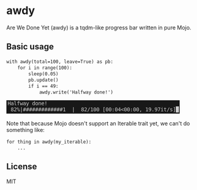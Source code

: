 # awdy
Are We Done Yet (awdy) is a tqdm-like progress bar written in pure Mojo.

## Basic usage
```mojo
with awdy(total=100, leave=True) as pb:
    for i in range(100):
        sleep(0.05)
        pb.update()
        if i == 49:
            awdy.write('Halfway done!')
```
![Basic usage result](./awdy_example.png)

Note that because Mojo doesn't support an Iterable trait yet, we can't do something like:
```mojo
for thing in awdy(my_iterable):
    ...
```

## License
MIT
